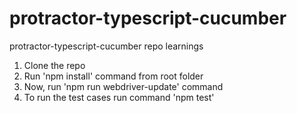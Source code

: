 # protractor-typescript-cucumber
protractor-typescript-cucumber repo learnings
1. Clone the repo
2. Run 'npm install' command from root folder
3. Now, run 'npm run webdriver-update' command
4. To run the test cases run command 'npm test'
